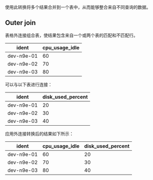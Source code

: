 使用此转换将多个结果合并到一个表中，从而能够整合来自不同查询的数据。

## Outer join

表格外连接组合表，使结果包含来自一个或两个表的匹配和不匹配行。

| ident      | cpu_usage_idle |
| ---------- | -------------- |
| dev-n9e-01 | 60             |
| dev-n9e-02 | 70             |
| dev-n9e-03 | 80             |

可以与以下表进行连接：

| ident      | disk_used_percent |
| ---------- | ----------------- |
| dev-n9e-01 | 20                |
| dev-n9e-02 | 30                |
| dev-n9e-03 | 40                |

应用外连接转换后的结果如下所示：

| ident      | cpu_usage_idle | disk_used_percent |
| ---------- | -------------- | ----------------- |
| dev-n9e-01 | 60             | 20                |
| dev-n9e-02 | 70             | 30                |
| dev-n9e-03 | 80             | 40                |
